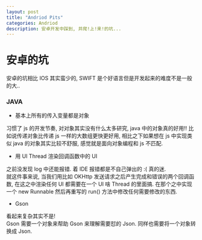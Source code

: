 ```yaml
---
layout: post
title: "Andriod Pits"
categories: Andriod
description: 安卓开发中踩到, 并爬!上!来!的坑...
---
```


# 安卓的坑

安卓的坑相比 IOS 其实蛮少的, SWIFT 是个好语言但是开发起来的难度不是一般的大..  

### JAVA

-   基本上所有的传入变量都是对象

习惯了 js 的开发节奏, 对对象其实没有什么太多研究, java 中的对象真的好用!! 比如说传递对象比传递 js 一样的大数组更快更好用, 相比之下如果想在 js 中实现类似 java 的对象其实比较不舒服, 感觉就是面向对象编程和 js 不匹配.

-   用 UI Thread 渲染回调函数中的 UI

之前没发现 log 中还能报错. 着 IDE 报错都是不自己弹出的 :( 真的迷.  
就这件事来说, 当我们用比如 OKHttp 发送请求之后产生完成和错误的两个回调函数, 在这之中渲染任何 UI 都需要在一个 UI 啥 Thread 的里面搞. 在那个之中实现一个 new Runnable 然后再重写的 run() 方法中修改任何需要修改的东西.

-   Gson

看起来复杂其实不是!  
Gson 需要一个对象来帮助 Gson 来理解需要怼的 Json. 同样也需要将一个对象转换成 Json.
